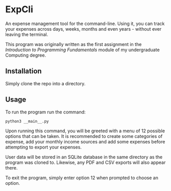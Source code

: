 # ExpCli

An expense management tool for the command-line. Using it, you can track your
expenses across days, weeks, months and even years - without ever leaving the terminal.

This program was originally written as the first assignment in the *Introduction to Programming Fundamentals* module of my undergraduate Computing degree.

## Installation
Simply clone the repo into a directory.

## Usage
To run the program run the command:
```
python3 __main__.py
```

Upon running this command, you will be greeted with a menu of 12 possible options that can be taken. It is recommended to create some categories of expense, add your monthly income sources and add some expenses before attempting to export your expenses.

User data will be stored in an SQLite database in the same directory as the program was cloned to. Likewise, any PDF and CSV exports will also appear there.

To exit the program, simply enter option 12 when prompted to choose an option.
